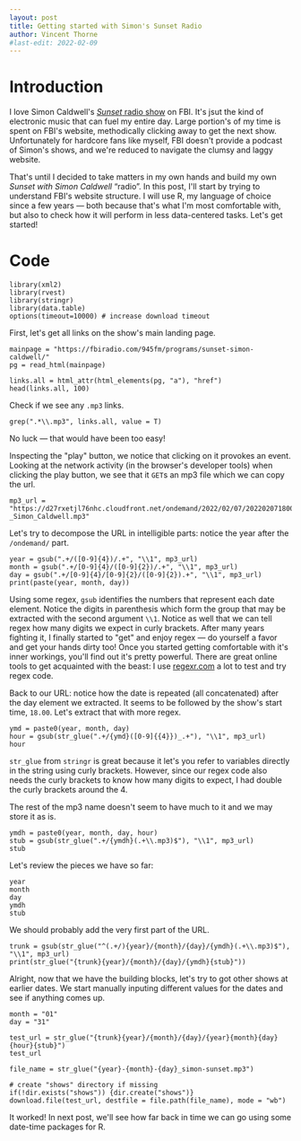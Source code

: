 ```yaml
---
layout: post
title: Getting started with Simon's Sunset Radio
author: Vincent Thorne
#last-edit: 2022-02-09
---
```


# Introduction

I love Simon Caldwell's [*Sunset* radio show](https://fbiradio.com/945fm/programs/sunset-simon-caldwell/) on FBI. It's jsut the kind of electronic music that can fuel my entire day. Large portion's of my time is spent on FBI's website, methodically clicking away to get the next show. Unfortunately for hardcore fans like myself, FBI doesn't provide a podcast of Simon's shows, and we're reduced to navigate the clumsy and laggy website.

That's until I decided to take matters in my own hands and build my own *Sunset with Simon Caldwell* “radio”. In this post, I'll start by trying to understand FBI's website structure. I will use R, my language of choice since a few years — both because that's what I'm most comfortable with, but also to check how it will perform in less data-centered tasks. Let's get started!

# Code

```{r}
library(xml2)
library(rvest)
library(stringr)
library(data.table)
options(timeout=10000) # increase download timeout
```


First, let's get all links on the show's main landing page.

```{r}
mainpage = "https://fbiradio.com/945fm/programs/sunset-simon-caldwell/"
pg = read_html(mainpage)

links.all = html_attr(html_elements(pg, "a"), "href")
head(links.all, 100)
```

Check if we see any `.mp3` links.

```{r}
grep(".*\\.mp3", links.all, value = T)
```

No luck — that would have been too easy!

Inspecting the "play" button, we notice that clicking on it provokes an event. Looking at the network activity (in the browser's developer tools) when clicking the play button, we see that it `GET`s an mp3 file which we can copy the url.

```{r}
mp3_url = "https://d27rxetjl76nhc.cloudfront.net/ondemand/2022/02/07/202202071800_1_1_Sunset_-_Simon_Caldwell.mp3"
```

Let's try to decompose the URL in intelligible parts: notice the year after the `/ondemand/` part.

```{r}
year = gsub(".+/([0-9]{4})/.+", "\\1", mp3_url)
month = gsub(".+/[0-9]{4}/([0-9]{2})/.+", "\\1", mp3_url)
day = gsub(".+/[0-9]{4}/[0-9]{2}/([0-9]{2}).+", "\\1", mp3_url)
print(paste(year, month, day))
```

Using some regex, `gsub` identifies the numbers that represent each date element. Notice the digits in parenthesis which form the group that may be extracted with the second argument `\\1`. Notice as well that we can tell regex how many digits we expect in curly brackets. After many years fighting it, I finally started to "get" and enjoy regex — do yourself a favor and get your hands dirty too! Once you started getting comfortable with it's inner workings, you'll find out it's pretty powerful. There are great online tools to get acquainted with the beast: I use [regexr.com](regexr.com) a lot to test and try regex code.

Back to our URL: notice how the date is repeated (all concatenated) after the day element we extracted. It seems to be followed by the show's start time, `18.00`. Let's extract that with more regex.

```{r}
ymd = paste0(year, month, day)
hour = gsub(str_glue(".+/{ymd}([0-9]{{4}})_.+"), "\\1", mp3_url)
hour
```

`str_glue` from `stringr` is great because it let's you refer to variables directly in the string using curly brackets. However, since our regex code also needs the curly brackets to know how many digits to expect, I had double the curly brackets around the 4.

The rest of the mp3 name doesn't seem to have much to it and we may store it as is.

```{r}
ymdh = paste0(year, month, day, hour)
stub = gsub(str_glue(".+/{ymdh}(.+\\.mp3)$"), "\\1", mp3_url)
stub
```


Let's review the pieces we have so far:
```{r}
year
month
day
ymdh
stub
```

We should probably add the very first part of the URL.
```{r}
trunk = gsub(str_glue("^(.+/){year}/{month}/{day}/{ymdh}(.+\\.mp3)$"), "\\1", mp3_url)
print(str_glue("{trunk}{year}/{month}/{day}/{ymdh}{stub}"))
```

Alright, now that we have the building blocks, let's try to got other shows at earlier dates. We start manually inputing different values for the dates and see if anything comes up.

```{r}
month = "01"
day = "31"

test_url = str_glue("{trunk}{year}/{month}/{day}/{year}{month}{day}{hour}{stub}")
test_url

file_name = str_glue("{year}-{month}-{day}_simon-sunset.mp3")

# create "shows" directory if missing 
if(!dir.exists("shows")) {dir.create("shows")}
download.file(test_url, destfile = file.path(file_name), mode = "wb")
```

It worked! In next post, we'll see how far back in time we can go using some date-time packages for R.